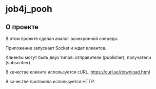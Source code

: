 # job4j_pooh

## О проекте

В этом проекте сделан аналог асинхронной очереди.

Приложение запускает Socket и ждет клиентов.

Клиенты могут быть двух типов: отправители (publisher), получатели (subscriber).

В качестве клиента используется cURL. https://curl.se/download.html

В качестве протокола используется HTTP. 